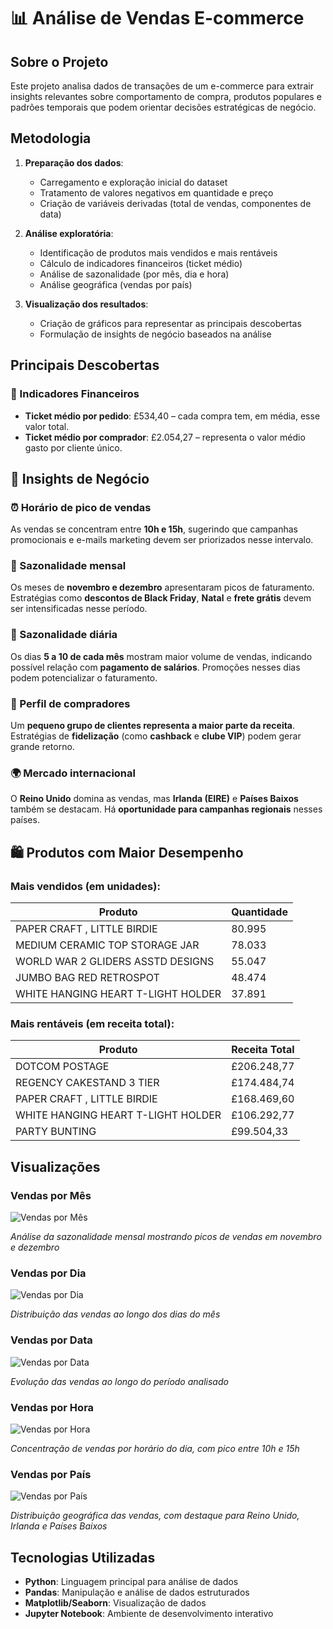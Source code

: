 # 📊 Análise de Vendas E-commerce

## Sobre o Projeto

Este projeto analisa dados de transações de um e-commerce para extrair insights relevantes sobre comportamento de compra, produtos populares e padrões temporais que podem orientar decisões estratégicas de negócio.

## Metodologia

1. **Preparação dos dados**:
   - Carregamento e exploração inicial do dataset
   - Tratamento de valores negativos em quantidade e preço
   - Criação de variáveis derivadas (total de vendas, componentes de data)

2. **Análise exploratória**:
   - Identificação de produtos mais vendidos e mais rentáveis
   - Cálculo de indicadores financeiros (ticket médio)
   - Análise de sazonalidade (por mês, dia e hora)
   - Análise geográfica (vendas por país)

3. **Visualização dos resultados**:
   - Criação de gráficos para representar as principais descobertas
   - Formulação de insights de negócio baseados na análise

## Principais Descobertas

### 💸 Indicadores Financeiros

- **Ticket médio por pedido**: £534,40 – cada compra tem, em média, esse valor total.  
- **Ticket médio por comprador**: £2.054,27 – representa o valor médio gasto por cliente único.

## 📌 Insights de Negócio

### ⏰ Horário de pico de vendas
As vendas se concentram entre **10h e 15h**, sugerindo que campanhas promocionais e e-mails marketing devem ser priorizados nesse intervalo.

### 📅 Sazonalidade mensal
Os meses de **novembro e dezembro** apresentaram picos de faturamento. Estratégias como **descontos de Black Friday**, **Natal** e **frete grátis** devem ser intensificadas nesse período.

### 📆 Sazonalidade diária
Os dias **5 a 10 de cada mês** mostram maior volume de vendas, indicando possível relação com **pagamento de salários**. Promoções nesses dias podem potencializar o faturamento.

### 👥 Perfil de compradores
Um **pequeno grupo de clientes representa a maior parte da receita**. Estratégias de **fidelização** (como **cashback** e **clube VIP**) podem gerar grande retorno.

### 🌍 Mercado internacional
O **Reino Unido** domina as vendas, mas **Irlanda (EIRE)** e **Países Baixos** também se destacam. Há **oportunidade para campanhas regionais** nesses países.

## 🛍️ Produtos com Maior Desempenho

### Mais vendidos (em unidades):

| Produto                              | Quantidade |
|--------------------------------------|------------|
| PAPER CRAFT , LITTLE BIRDIE          | 80.995     |
| MEDIUM CERAMIC TOP STORAGE JAR       | 78.033     |
| WORLD WAR 2 GLIDERS ASSTD DESIGNS    | 55.047     |
| JUMBO BAG RED RETROSPOT              | 48.474     |
| WHITE HANGING HEART T-LIGHT HOLDER   | 37.891     |

### Mais rentáveis (em receita total):

| Produto                              | Receita Total |
|--------------------------------------|----------------|
| DOTCOM POSTAGE                       | £206.248,77    |
| REGENCY CAKESTAND 3 TIER             | £174.484,74    |
| PAPER CRAFT , LITTLE BIRDIE          | £168.469,60    |
| WHITE HANGING HEART T-LIGHT HOLDER   | £106.292,77    |
| PARTY BUNTING                        | £99.504,33     |

## Visualizações

### Vendas por Mês
![Vendas por Mês](imagens/vendas_mes.png)

*Análise da sazonalidade mensal mostrando picos de vendas em novembro e dezembro*

### Vendas por Dia
![Vendas por Dia](imagens/vendas_dia.png)

*Distribuição das vendas ao longo dos dias do mês*

### Vendas por Data
![Vendas por Data](imagens/vendas_data.png)

*Evolução das vendas ao longo do período analisado*

### Vendas por Hora
![Vendas por Hora](imagens/vendas_hora.png)

*Concentração de vendas por horário do dia, com pico entre 10h e 15h*

### Vendas por País
![Vendas por País](imagens/vendas_pais.png)

*Distribuição geográfica das vendas, com destaque para Reino Unido, Irlanda e Países Baixos*

## Tecnologias Utilizadas

- **Python**: Linguagem principal para análise de dados
- **Pandas**: Manipulação e análise de dados estruturados
- **Matplotlib/Seaborn**: Visualização de dados
- **Jupyter Notebook**: Ambiente de desenvolvimento interativo
